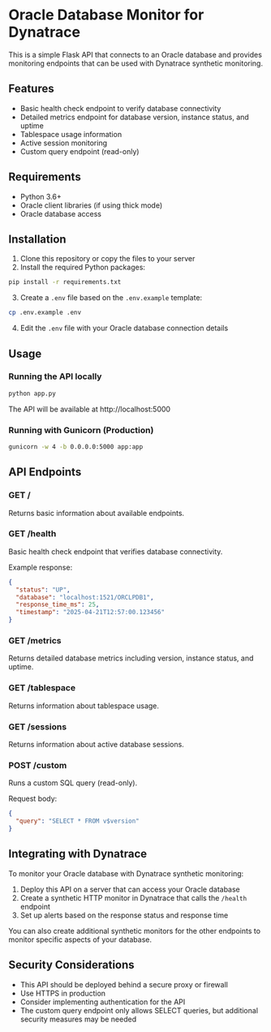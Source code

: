# Oracle Database Monitor for Dynatrace

This is a simple Flask API that connects to an Oracle database and provides monitoring endpoints that can be used with Dynatrace synthetic monitoring.

## Features

- Basic health check endpoint to verify database connectivity
- Detailed metrics endpoint for database version, instance status, and uptime
- Tablespace usage information
- Active session monitoring
- Custom query endpoint (read-only)

## Requirements

- Python 3.6+
- Oracle client libraries (if using thick mode)
- Oracle database access

## Installation

1. Clone this repository or copy the files to your server
2. Install the required Python packages:

```bash
pip install -r requirements.txt
```

3. Create a `.env` file based on the `.env.example` template:

```bash
cp .env.example .env
```

4. Edit the `.env` file with your Oracle database connection details

## Usage

### Running the API locally

```bash
python app.py
```

The API will be available at http://localhost:5000

### Running with Gunicorn (Production)

```bash
gunicorn -w 4 -b 0.0.0.0:5000 app:app
```

## API Endpoints

### GET /

Returns basic information about available endpoints.

### GET /health

Basic health check endpoint that verifies database connectivity.

Example response:
```json
{
  "status": "UP",
  "database": "localhost:1521/ORCLPDB1",
  "response_time_ms": 25,
  "timestamp": "2025-04-21T12:57:00.123456"
}
```

### GET /metrics

Returns detailed database metrics including version, instance status, and uptime.

### GET /tablespace

Returns information about tablespace usage.

### GET /sessions

Returns information about active database sessions.

### POST /custom

Runs a custom SQL query (read-only).

Request body:
```json
{
  "query": "SELECT * FROM v$version"
}
```

## Integrating with Dynatrace

To monitor your Oracle database with Dynatrace synthetic monitoring:

1. Deploy this API on a server that can access your Oracle database
2. Create a synthetic HTTP monitor in Dynatrace that calls the `/health` endpoint
3. Set up alerts based on the response status and response time

You can also create additional synthetic monitors for the other endpoints to monitor specific aspects of your database.

## Security Considerations

- This API should be deployed behind a secure proxy or firewall
- Use HTTPS in production
- Consider implementing authentication for the API
- The custom query endpoint only allows SELECT queries, but additional security measures may be needed
